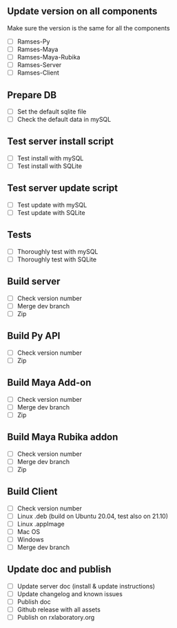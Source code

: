## Update version on all components

Make sure the version is the same for all the components

- [ ] Ramses-Py
- [ ] Ramses-Maya
- [ ] Ramses-Maya-Rubika
- [ ] Ramses-Server
- [ ] Ramses-Client

## Prepare DB

- [ ] Set the default sqlite file
- [ ] Check the default data in mySQL

## Test server install script

- [ ] Test install with mySQL
- [ ] Test install with SQLite

## Test server update script

- [ ] Test update with mySQL
- [ ] Test update with SQLite

## Tests

- [ ] Thoroughly test with mySQL
- [ ] Thoroughly test with SQLite

## Build server

- [ ] Check version number
- [ ] Merge dev branch
- [ ] Zip

## Build Py API

- [ ] Check version number
- [ ] Zip

## Build Maya Add-on

- [ ] Check version number
- [ ] Merge dev branch
- [ ] Zip

## Build Maya Rubika addon

- [ ] Check version number
- [ ] Merge dev branch
- [ ] Zip

## Build Client

- [ ] Check version number
- [ ] Linux .deb (build on Ubuntu 20.04, test also on 21.10)
- [ ] Linux .appImage
- [ ] Mac OS
- [ ] Windows
- [ ] Merge dev branch

## Update doc and publish

- [ ] Update server doc (install & update instructions)
- [ ] Update changelog and known issues
- [ ] Publish doc
- [ ] Github release with all assets
- [ ] Publish on rxlaboratory.org
